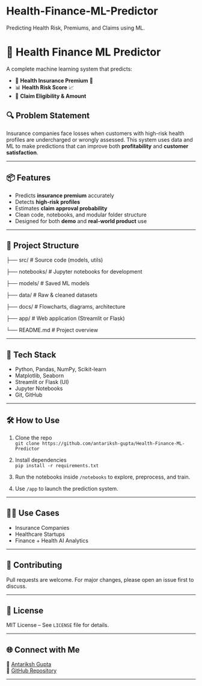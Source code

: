 # Health-Finance-ML-Predictor

Predicting Health Risk, Premiums, and Claims using ML.

# 🧠 Health Finance ML Predictor

A complete machine learning system that predicts:

- 🏥 **Health Insurance Premium** 💸  
- 📊 **Health Risk Score** 📈  
- 🧾 **Claim Eligibility & Amount**  

## 🔍 Problem Statement

Insurance companies face losses when customers with high-risk health profiles are undercharged or wrongly assessed. This system uses data and ML to make predictions that can improve both **profitability** and **customer satisfaction**.

---

## 📦 Features

- Predicts **insurance premium** accurately
- Detects **high-risk profiles**
- Estimates **claim approval probability**
- Clean code, notebooks, and modular folder structure
- Designed for both **demo** and **real-world product** use

---

## 📁 Project Structure

├── src/ # Source code (models, utils)

├── notebooks/ # Jupyter notebooks for development

├── models/ # Saved ML models

├── data/ # Raw & cleaned datasets

├── docs/ # Flowcharts, diagrams, architecture

├── app/ # Web application (Streamlit or Flask)

└── README.md # Project overview


---

## 🧠 Tech Stack

- Python, Pandas, NumPy, Scikit-learn
- Matplotlib, Seaborn
- Streamlit or Flask (UI)
- Jupyter Notebooks
- Git, GitHub

---

## 🛠️ How to Use

1. Clone the repo  
   `git clone https://github.com/antariksh-gupta/Health-Finance-ML-Predictor`

2. Install dependencies  
   `pip install -r requirements.txt`

3. Run the notebooks inside `/notebooks` to explore, preprocess, and train.

4. Use `/app` to launch the prediction system.

---

## 🧑‍💼 Use Cases

- Insurance Companies
- Healthcare Startups
- Finance + Health AI Analytics

---

## 🤝 Contributing

Pull requests are welcome. For major changes, please open an issue first to discuss.

---

## 📄 License

MIT License – See `LICENSE` file for details.

---

## 🌐 Connect with Me

🧑 [Antariksh Gupta](https://www.linkedin.com/in/antarikshguptaofficial/)  
🔗 [GitHub Repository](https://github.com/antariksh-gupta/Health-Finance-ML-Predictor)

---

